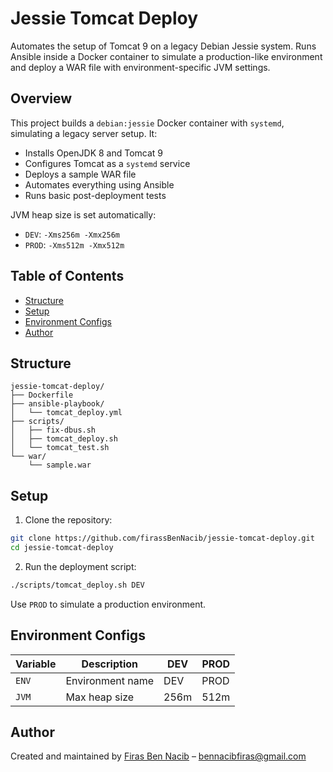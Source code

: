 
# Jessie Tomcat Deploy

Automates the setup of Tomcat 9 on a legacy Debian Jessie system. Runs Ansible inside a Docker container to simulate a production-like environment and deploy a WAR file with environment-specific JVM settings.



## Overview

This project builds a `debian:jessie` Docker container with `systemd`, simulating a legacy server setup. It:

* Installs OpenJDK 8 and Tomcat 9
* Configures Tomcat as a `systemd` service
* Deploys a sample WAR file
* Automates everything using Ansible
* Runs basic post-deployment tests

JVM heap size is set automatically:

* `DEV`: `-Xms256m -Xmx256m`
* `PROD`: `-Xms512m -Xmx512m`


## Table of Contents

* [Structure](#structure)
* [Setup](#setup)
* [Environment Configs](#environment-configs)
* [Author](#author)


## Structure

```
jessie-tomcat-deploy/
├── Dockerfile
├── ansible-playbook/
│   └── tomcat_deploy.yml
├── scripts/
│   ├── fix-dbus.sh
│   ├── tomcat_deploy.sh
│   └── tomcat_test.sh
└── war/
    └── sample.war
```



## Setup

1. Clone the repository:

```bash
git clone https://github.com/firassBenNacib/jessie-tomcat-deploy.git
cd jessie-tomcat-deploy
```

2. Run the deployment script:

```bash
./scripts/tomcat_deploy.sh DEV
```

Use `PROD` to simulate a production environment.



## Environment Configs

| Variable | Description      | DEV  | PROD |
| -------- | ---------------- | ---- | ---- |
| `ENV`    | Environment name | DEV  | PROD |
| `JVM`    | Max heap size    | 256m | 512m |


## Author

Created and maintained by [Firas Ben Nacib](https://github.com/firassBenNacib) – [bennacibfiras@gmail.com](mailto:bennacibfiras@gmail.com)

